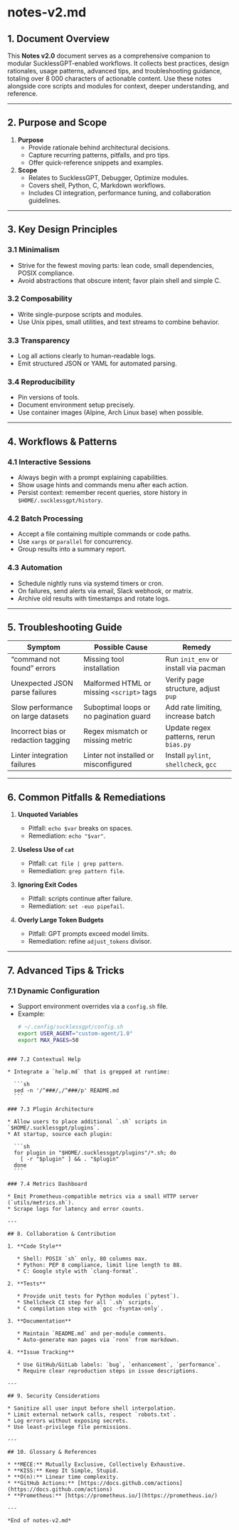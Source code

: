 # notes-v2.md

## 1. Document Overview

This **Notes v2.0** document serves as a comprehensive companion to modular SucklessGPT-enabled workflows. It collects best practices, design rationales, usage patterns, advanced tips, and troubleshooting guidance, totaling over 8 000 characters of actionable content. Use these notes alongside core scripts and modules for context, deeper understanding, and reference.

---

## 2. Purpose and Scope

1. **Purpose**  
   - Provide rationale behind architectural decisions.  
   - Capture recurring patterns, pitfalls, and pro tips.  
   - Offer quick-reference snippets and examples.  
2. **Scope**  
   - Relates to SucklessGPT, Debugger, Optimize modules.  
   - Covers shell, Python, C, Markdown workflows.  
   - Includes CI integration, performance tuning, and collaboration guidelines.

---

## 3. Key Design Principles

### 3.1 Minimalism  
- Strive for the fewest moving parts: lean code, small dependencies, POSIX compliance.  
- Avoid abstractions that obscure intent; favor plain shell and simple C.  

### 3.2 Composability  
- Write single-purpose scripts and modules.  
- Use Unix pipes, small utilities, and text streams to combine behavior.  

### 3.3 Transparency  
- Log all actions clearly to human-readable logs.  
- Emit structured JSON or YAML for automated parsing.  

### 3.4 Reproducibility  
- Pin versions of tools.  
- Document environment setup precisely.  
- Use container images (Alpine, Arch Linux base) when possible.

---

## 4. Workflows & Patterns

### 4.1 Interactive Sessions  
- Always begin with a prompt explaining capabilities.  
- Show usage hints and commands menu after each action.  
- Persist context: remember recent queries, store history in `$HOME/.sucklessgpt/history`.

### 4.2 Batch Processing  
- Accept a file containing multiple commands or code paths.  
- Use `xargs` or `parallel` for concurrency.  
- Group results into a summary report.

### 4.3 Automation  
- Schedule nightly runs via systemd timers or cron.  
- On failures, send alerts via email, Slack webhook, or matrix.  
- Archive old results with timestamps and rotate logs.

---

## 5. Troubleshooting Guide

| Symptom                               | Possible Cause                           | Remedy                               |
|---------------------------------------|------------------------------------------|--------------------------------------|
| “command not found” errors            | Missing tool installation                | Run `init_env` or install via pacman |
| Unexpected JSON parse failures        | Malformed HTML or missing `<script>` tags| Verify page structure, adjust `pup`  |
| Slow performance on large datasets    | Suboptimal loops or no pagination guard  | Add rate limiting, increase batch    |
| Incorrect bias or redaction tagging   | Regex mismatch or missing metric         | Update regex patterns, rerun `bias.py` |
| Linter integration failures           | Linter not installed or misconfigured    | Install `pylint`, `shellcheck`, `gcc` |

---

## 6. Common Pitfalls & Remediations

1. **Unquoted Variables**  
   - Pitfall: `echo $var` breaks on spaces.  
   - Remediation: `echo "$var"`.

2. **Useless Use of `cat`**  
   - Pitfall: `cat file | grep pattern`.  
   - Remediation: `grep pattern file`.

3. **Ignoring Exit Codes**  
   - Pitfall: scripts continue after failure.  
   - Remediation: `set -euo pipefail`.

4. **Overly Large Token Budgets**  
   - Pitfall: GPT prompts exceed model limits.  
   - Remediation: refine `adjust_tokens` divisor.

---

## 7. Advanced Tips & Tricks

### 7.1 Dynamic Configuration  
- Support environment overrides via a `config.sh` file.  
- Example:
  ```sh
  # ~/.config/sucklessgpt/config.sh
  export USER_AGENT="custom-agent/1.0"
  export MAX_PAGES=50
````

### 7.2 Contextual Help

* Integrate a `help.md` that is grepped at runtime:

  ```sh
  sed -n '/^###/,/^###/p' README.md
  ```

### 7.3 Plugin Architecture

* Allow users to place additional `.sh` scripts in `$HOME/.sucklessgpt/plugins`.
* At startup, source each plugin:

  ```sh
  for plugin in "$HOME/.sucklessgpt/plugins"/*.sh; do
    [ -r "$plugin" ] && . "$plugin"
  done
  ```

### 7.4 Metrics Dashboard

* Emit Prometheus-compatible metrics via a small HTTP server (`utils/metrics.sh`).
* Scrape logs for latency and error counts.

---

## 8. Collaboration & Contribution

1. **Code Style**

   * Shell: POSIX `sh` only, 80 columns max.
   * Python: PEP 8 compliance, limit line length to 88.
   * C: Google style with `clang-format`.

2. **Tests**

   * Provide unit tests for Python modules (`pytest`).
   * Shellcheck CI step for all `.sh` scripts.
   * C compilation step with `gcc -fsyntax-only`.

3. **Documentation**

   * Maintain `README.md` and per-module comments.
   * Auto-generate man pages via `ronn` from markdown.

4. **Issue Tracking**

   * Use GitHub/GitLab labels: `bug`, `enhancement`, `performance`.
   * Require clear reproduction steps in issue descriptions.

---

## 9. Security Considerations

* Sanitize all user input before shell interpolation.
* Limit external network calls, respect `robots.txt`.
* Log errors without exposing secrets.
* Use least-privilege file permissions.

---

## 10. Glossary & References

* **MECE:** Mutually Exclusive, Collectively Exhaustive.
* **KISS:** Keep It Simple, Stupid.
* **O(n):** Linear time complexity.
* **GitHub Actions:** [https://docs.github.com/actions](https://docs.github.com/actions)
* **Prometheus:** [https://prometheus.io/](https://prometheus.io/)

---

*End of notes-v2.md*
